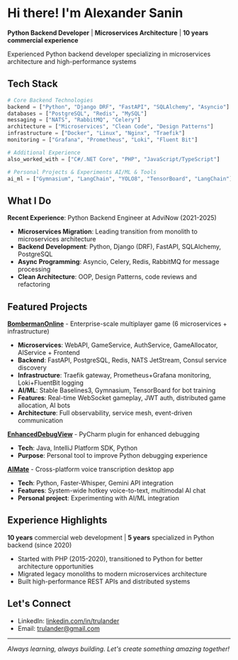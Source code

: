 # Hi there! I'm Alexander Sanin

**Python Backend Developer** | **Microservices Architecture** | **10 years commercial experience**

Experienced Python backend developer specializing in microservices architecture and high-performance systems

## Tech Stack

```python
# Core Backend Technologies
backend = ["Python", "Django DRF", "FastAPI", "SQLAlchemy", "Asyncio"]
databases = ["PostgreSQL", "Redis", "MySQL"]
messaging = ["NATS", "RabbitMQ", "Celery"]
architecture = ["Microservices", "Clean Code", "Design Patterns"]
infrastructure = ["Docker", "Linux", "Nginx", "Traefik"]
monitoring = ["Grafana", "Prometheus", "Loki", "Fluent Bit"]

# Additional Experience
also_worked_with = ["C#/.NET Core", "PHP", "JavaScript/TypeScript"]

# Personal Projects & Experiments AI/ML & Tools  
ai_ml = ["Gymnasium", "LangChain", "YOLO8", "TensorBoard", "LangChain"]
```


## What I Do

**Recent Experience**: Python Backend Engineer at AdviNow (2021-2025)
- **Microservices Migration**: Leading transition from monolith to microservices architecture
- **Backend Development**: Python, Django (DRF), FastAPI, SQLAlchemy, PostgreSQL
- **Async Programming**:  Asyncio, Celery, Redis, RabbitMQ for message processing
- **Clean Architecture**: OOP, Design Patterns, code reviews and refactoring

## Featured Projects

**[BombermanOnline](https://github.com/trulander/BombermanOnline)** - Enterprise-scale multiplayer game (6 microservices + infrastructure)
- **Microservices**: WebAPI, GameService, AuthService, GameAllocator, AIService + Frontend  
- **Backend**: FastAPI, PostgreSQL, Redis, NATS JetStream, Consul service discovery
- **Infrastructure**: Traefik gateway, Prometheus+Grafana monitoring, Loki+FluentBit logging
- **AI/ML**: Stable Baselines3, Gymnasium, TensorBoard for bot training
- **Features**: Real-time WebSocket gameplay, JWT auth, distributed game allocation, AI bots
- **Architecture**: Full observability, service mesh, event-driven communication

**[EnhancedDebugView](https://github.com/trulander/EnhancedDebugView)** - PyCharm plugin for enhanced debugging
- **Tech**: Java, IntelliJ Platform SDK, Python
- **Purpose**: Personal tool to improve Python debugging experience

**[AIMate](https://github.com/trulander/AIMate)** - Cross-platform voice transcription desktop app
- **Tech**: Python, Faster-Whisper, Gemini API integration
- **Features**: System-wide hotkey voice-to-text, multimodal AI chat
- **Personal project**: Experimenting with AI/ML integration

## Experience Highlights

**10 years** commercial web development | **5 years** specialized in Python backend (since 2020)
- Started with PHP (2015-2020), transitioned to Python for better architecture opportunities
- Migrated legacy monoliths to modern microservices architecture  
- Built high-performance REST APIs and distributed systems

## Let's Connect

- LinkedIn: [linkedin.com/in/trulander](https://www.linkedin.com/in/trulander/)
- Email: trulander@gmail.com

---

*Always learning, always building. Let's create something amazing together!*
